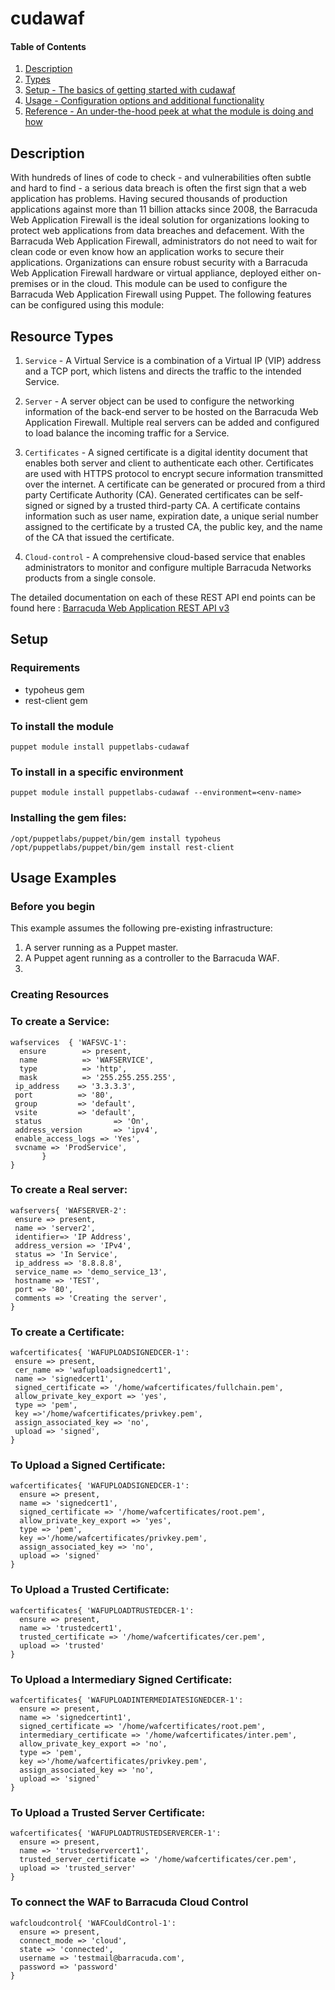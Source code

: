 # cudawaf

#### Table of Contents

1. [Description](#description)
2. [Types](#resource-types)
2. [Setup - The basics of getting started with cudawaf](#setup)
3. [Usage - Configuration options and additional functionality](#usage-examples)
4. [Reference - An under-the-hood peek at what the module is doing and how](Reference)


## Description

With hundreds of lines of code to check - and vulnerabilities often subtle and hard to find - a serious data breach is often the first sign that a web application has problems. Having secured thousands of production applications against more than 11 billion attacks since 2008, the Barracuda Web Application Firewall is the ideal solution for organizations looking to protect web applications from data breaches and defacement. With the Barracuda Web Application Firewall, administrators do not need to wait for clean code or even know how an application works to secure their applications. Organizations can ensure robust security with a Barracuda Web Application Firewall hardware or virtual appliance, deployed either on-premises or in the cloud.
This module can be used to configure the Barracuda Web Application Firewall using Puppet. The following features can be configured using this module:

## Resource Types

1. `Service` - A Virtual Service is a combination of a Virtual IP (VIP) address and a TCP port, which listens and directs the traffic to the intended Service.


2. `Server` - A server object can be used to configure the networking information of the back-end server to be hosted on the Barracuda Web Application Firewall. Multiple real servers can be added and configured to load balance the incoming traffic for a Service.

3. `Certificates` - A signed certificate is a digital identity document that enables both server and client to authenticate each other.  Certificates are used with HTTPS protocol to encrypt secure information transmitted over the internet.  A certificate can be generated or procured from a third party Certificate Authority (CA). Generated certificates can be self-signed or signed by a trusted third-party CA. A certificate contains information such as user name, expiration date, a unique serial number assigned to the certificate by a trusted CA, the public key, and the name of the CA that issued the certificate.

4. `Cloud-control` - A comprehensive cloud-based service that enables administrators to monitor and configure multiple Barracuda Networks products from a single console.



The detailed documentation on each of these REST API end points can be found here : [Barracuda Web Application REST API v3](https://campus.barracuda.com/product/webapplicationfirewall/api)

## Setup

### Requirements
  * typoheus gem
  * rest-client gem

### To install the module
`puppet module install puppetlabs-cudawaf`

### To install in a specific environment
`puppet module install puppetlabs-cudawaf --environment=<env-name>`

### Installing the gem files:
```
/opt/puppetlabs/puppet/bin/gem install typoheus
/opt/puppetlabs/puppet/bin/gem install rest-client
```

## Usage Examples

### Before you begin

This example assumes the following pre-existing infrastructure:
1. A server running as a Puppet master.
2. A Puppet agent running as a controller to the Barracuda WAF.
3.


### Creating Resources

### To create a Service:
```
wafservices  { 'WAFSVC-1':
  ensure        => present,
  name          => 'WAFSERVICE',
  type          => 'http',
  mask          => '255.255.255.255',
 ip_address    => '3.3.3.3',
 port          => '80',
 group         => 'default',
 vsite         => 'default',
 status                => 'On',
 address_version       => 'ipv4',
 enable_access_logs => 'Yes',
 svcname => 'ProdService',
       }
}
```
### To create a Real server:
```
wafservers{ 'WAFSERVER-2':
 ensure => present,
 name => 'server2',
 identifier=> 'IP Address',
 address_version => 'IPv4',
 status => 'In Service',
 ip_address => '8.8.8.8',
 service_name => 'demo_service_13',
 hostname => 'TEST',
 port => '80',
 comments => 'Creating the server',
}
```
### To create a Certificate:
```
wafcertificates{ 'WAFUPLOADSIGNEDCER-1':
 ensure => present,
 cer_name => 'wafuploadsignedcert1',
 name => 'signedcert1',
 signed_certificate => '/home/wafcertificates/fullchain.pem',
 allow_private_key_export => 'yes',
 type => 'pem',
 key =>'/home/wafcertificates/privkey.pem',
 assign_associated_key => 'no',
 upload => 'signed',
}
```
### To Upload a Signed Certificate:
```
wafcertificates{ 'WAFUPLOADSIGNEDCER-1':
  ensure => present,
  name => 'signedcert1',
  signed_certificate => '/home/wafcertificates/root.pem',
  allow_private_key_export => 'yes',
  type => 'pem',
  key =>'/home/wafcertificates/privkey.pem',
  assign_associated_key => 'no',
  upload => 'signed'
}

```
### To Upload a Trusted Certificate:
```
wafcertificates{ 'WAFUPLOADTRUSTEDCER-1':
  ensure => present,
  name => 'trustedcert1',
  trusted_certificate => '/home/wafcertificates/cer.pem',
  upload => 'trusted'
}

```
### To Upload a Intermediary Signed Certificate:
```
wafcertificates{ 'WAFUPLOADINTERMEDIATESIGNEDCER-1':
  ensure => present,
  name => 'signedcertint1',
  signed_certificate => '/home/wafcertificates/root.pem',
  intermediary_certificate => '/home/wafcertificates/inter.pem',
  allow_private_key_export => 'no',
  type => 'pem',
  key =>'/home/wafcertificates/privkey.pem',
  assign_associated_key => 'no',
  upload => 'signed'
}

```
### To Upload a Trusted Server Certificate:
```
wafcertificates{ 'WAFUPLOADTRUSTEDSERVERCER-1':
  ensure => present,
  name => 'trustedservercert1',
  trusted_server_certificate => '/home/wafcertificates/cer.pem',
  upload => 'trusted_server'
}
```
### To connect the WAF to Barracuda Cloud Control
```
wafcloudcontrol{ 'WAFCouldControl-1':
  ensure => present,
  connect_mode => 'cloud',
  state => 'connected',
  username => 'testmail@barracuda.com',
  password => 'password'
}
```
